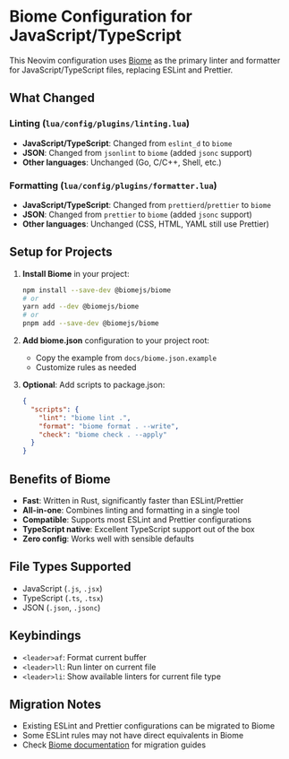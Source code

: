 # Biome Configuration for JavaScript/TypeScript

This Neovim configuration uses [Biome](https://biomejs.dev/) as the primary linter and formatter for JavaScript/TypeScript files, replacing ESLint and Prettier.

## What Changed

### Linting (`lua/config/plugins/linting.lua`)
- **JavaScript/TypeScript**: Changed from `eslint_d` to `biome`
- **JSON**: Changed from `jsonlint` to `biome` (added `jsonc` support)
- **Other languages**: Unchanged (Go, C/C++, Shell, etc.)

### Formatting (`lua/config/plugins/formatter.lua`)
- **JavaScript/TypeScript**: Changed from `prettierd`/`prettier` to `biome`
- **JSON**: Changed from `prettier` to `biome` (added `jsonc` support)
- **Other languages**: Unchanged (CSS, HTML, YAML still use Prettier)

## Setup for Projects

1. **Install Biome** in your project:
   ```bash
   npm install --save-dev @biomejs/biome
   # or
   yarn add --dev @biomejs/biome
   # or
   pnpm add --save-dev @biomejs/biome
   ```

2. **Add biome.json** configuration to your project root:
   - Copy the example from `docs/biome.json.example`
   - Customize rules as needed

3. **Optional**: Add scripts to package.json:
   ```json
   {
     "scripts": {
       "lint": "biome lint .",
       "format": "biome format . --write",
       "check": "biome check . --apply"
     }
   }
   ```

## Benefits of Biome

- **Fast**: Written in Rust, significantly faster than ESLint/Prettier
- **All-in-one**: Combines linting and formatting in a single tool
- **Compatible**: Supports most ESLint and Prettier configurations
- **TypeScript native**: Excellent TypeScript support out of the box
- **Zero config**: Works well with sensible defaults

## File Types Supported

- JavaScript (`.js`, `.jsx`)
- TypeScript (`.ts`, `.tsx`)
- JSON (`.json`, `.jsonc`)

## Keybindings

- `<leader>af`: Format current buffer
- `<leader>ll`: Run linter on current file
- `<leader>li`: Show available linters for current file type

## Migration Notes

- Existing ESLint and Prettier configurations can be migrated to Biome
- Some ESLint rules may not have direct equivalents in Biome
- Check [Biome documentation](https://biomejs.dev/guides/migrate-eslint-prettier/) for migration guides